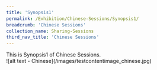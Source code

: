 ```yaml
---
title: 'Synopsis1'
permalink: /Exhibition/Chinese-Sessions/Synopsis1/
breadcrumb: 'Chinese Sessions'
collection_name: Sharing-Sessions
third_nav_title: 'Chinese Sessions'
---
```


<div>
  This is Synopsis1 of Chinese Sessions.
  <br/>
  ![alt text - Chinese](/images/testcontentimage_chinese.jpg)
</div>
